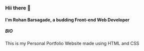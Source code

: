 ### Hii there 👋

#### I'm Rohan Barsagade, a budding Front-end Web Developer 

##### BIO

This is my Personal Portfolio Website made using HTML and CSS